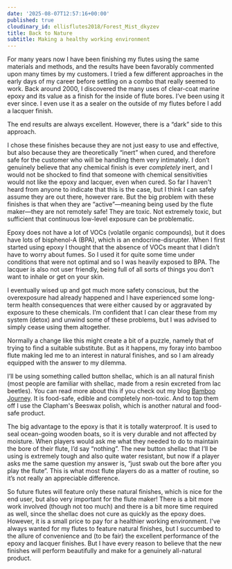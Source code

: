 ```yaml
---
date: '2025-08-07T12:57:16+00:00'
published: true
cloudinary_id: ellisflutes2018/Forest_Mist_dkyzev
title: Back to Nature
subtitle: Making a healthy working environment
---
```


For many years now I have been finishing my flutes using the same materials and methods, and the results have been favorably commented upon many times by my customers.  I tried a few different approaches in the early days of my career before settling on a combo that really seemed to work.  Back around 2000, I discovered the many uses of clear-coat marine epoxy and its value as a finish for the inside of flute bores.  I’ve been using it ever since.  I even use it as a sealer on the outside of my flutes before I add a lacquer finish.

The end results are always excellent.  However, there is a “dark” side to this approach.

I chose these finishes because they are not just easy to use and effective, but also because they are  theoretically “inert” when cured, and therefore safe for the customer who will be handling them very intimately.  I don’t genuinely believe that any chemical finish is ever *completely* inert, and I would not be shocked to find that someone with chemical sensitivities would not like the epoxy and lacquer, even when cured.  So far I haven't heard from anyone to indicate that this is the case, but I think I can safely assume they are out there, however rare.  But the big problem with these finishes is that when they are “active”—meaning being used by the flute maker—they are not remotely safe!  They are toxic.  Not extremely toxic, but sufficient that continuous low-level exposure can be problematic.

Epoxy does not have a lot of VOCs (volatile organic compounds), but it does have lots of bisphenol-A (BPA), which is an endocrine-disrupter.  When I first started using epoxy I thought that the absence of VOCs meant that I didn’t have to worry about fumes.  So I used it for quite some time under conditions that were not optimal and so I was heavily exposed to BPA.  The lacquer is also not user friendly, being full of all sorts of things you don’t want to inhale or get on your skin.

I eventually wised up and got much more safety conscious, but the overexposure had already happened and I have experienced some long-term health consequences that were either caused by or aggravated by exposure to these chemicals.  I’m confident that I can clear these from my system (detox) and unwind some of these problems, but I was advised to simply cease using them altogether.

Normally a change like this might create a bit of a puzzle, namely that of trying to find a suitable substitute.  But as it happens, my foray into bamboo flute making led me to an interest in natural finishes, and so I am already equipped with the answer to my dilemma.  

I’ll be using something called button shellac, which is an all natural finish (most people are familiar with shellac, made from a resin excreted from lac beetles).  You can read more about this if you check out my blog [Bamboo Journey](https://www.ellisflutes.com/blog/bamboo-journey).  It is food-safe, edible and completely non-toxic.  And to top them off I use the Clapham's Beeswax polish, which is another natural and food-safe product.

The big advantage to the epoxy is that it is totally waterproof.   It is used to seal ocean-going wooden boats, so it is very durable and not affected by moisture.  When players would ask me what they needed to do to maintain the bore of their flute, I’d say “nothing”.  The new button shellac that I’ll be using is extremely tough and also quite water resistant, but now if a player asks me the same question my answer is, “just swab out the bore after you play the flute”.  This is what most flute players do as a matter of routine, so it’s not really an appreciable difference.

So future flutes will feature only these natural finishes, which is nice for the end user, but also very important for the flute maker!  There is a bit more work involved (though not too much) and there is a bit more time required as well, since the shellac does not cure as quickly as the epoxy does.  However, it is a small price to pay for a healthier working environment.  I've always wanted for my flutes to feature natural finishes, but I succumbed to the allure of convenience and (to be fair) the excellent performance of the epoxy and lacquer finishes.  But I have every reason to believe that the new finishes will perform beautifully and make for a genuinely all-natural product.

